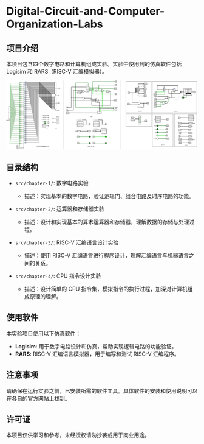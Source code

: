 # Digital-Circuit-and-Computer-Organization-Labs

## 项目介绍

本项目包含四个数字电路和计算机组成实验。实验中使用到的仿真软件包括 Logisim 和 RARS（RISC-V 汇编模拟器）。

![](./assets/demo.png)


## 目录结构

- `src/chapter-1/`: 数字电路实验
  - 描述：实现基本的数字电路，验证逻辑门、组合电路及时序电路的功能。
  
- `src/chapter-2/`: 运算器和存储器实验
  - 描述：设计和实现基本的算术运算器和存储器，理解数据的存储与处理过程。

- `src/chapter-3/`: RISC-V 汇编语言设计实验
  - 描述：使用 RISC-V 汇编语言进行程序设计，理解汇编语言与机器语言之间的关系。

- `src/chapter-4/`: CPU 指令设计实验
  - 描述：设计简单的 CPU 指令集，模拟指令的执行过程，加深对计算机组成原理的理解。

## 使用软件

本实验项目使用以下仿真软件：

- **Logisim**: 用于数字电路设计和仿真，帮助实现逻辑电路的功能验证。
- **RARS**: RISC-V 汇编语言模拟器，用于编写和测试 RISC-V 汇编程序。

## 注意事项

请确保在运行实验之前，已安装所需的软件工具。具体软件的安装和使用说明可以在各自的官方网站上找到。

## 许可证

本项目仅供学习和参考，未经授权请勿抄袭或用于商业用途。
